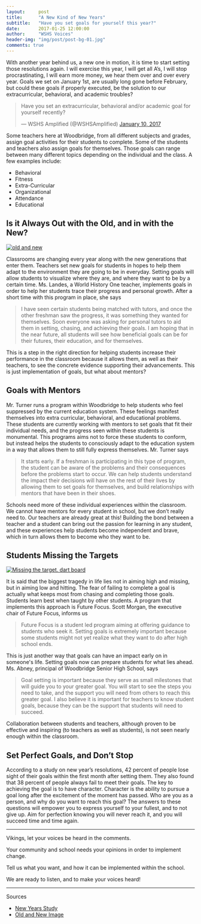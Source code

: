 ```yaml
---
layout:     post
title:      "A New Kind of New Years"
subtitle:   "Have you set goals for yourself this year?"
date:       2017-01-25 12:00:00
author:     "WSHS Voices"
header-img: "img/post/post-bg-01.jpg"
comments: true
---
```

<!-- Start -->
<p>With another year behind us, a new one in motion, it is time to start setting those resolutions again. I will exercise this year, I will get all A’s, I will stop procrastinating, I will earn more money, we hear them over and over every year. Goals we set on January 1st, are usually long gone before February, but could these goals if properly executed, be the solution to our extracurricular, behavioral, and academic troubles?
</p>

<!-- Twitter Poll Embed -->
<blockquote class="twitter-tweet" data-lang="en"><p lang="en" dir="ltr">Have you set an extracurricular, behavioral and/or academic goal for yourself recently?</p>&mdash; WSHS Amplified (@WSHSAmplified) <a href="https://twitter.com/WSHSAmplified/status/818645454594441217">January 10, 2017</a></blockquote>
<script async src="//platform.twitter.com/widgets.js" charset="utf-8"></script>

<!-- Background Information -->
<p>Some teachers here at Woodbridge, from all different subjects and grades, assign goal activities for their students to complete. Some of the students and teachers also assign goals for themselves. Those goals can range between many different topics depending on the individual and the class. A few examples include:</p>

<ul>
  <li>Behavioral </li>
  <li>Fitness</li>
  <li>Extra-Curricular</li>
  <li>Organizational</li>
  <li>Attendance</li>
  <li>Educational </li>
</ul>

<!-- Comparing both sides -->
<h2 class="section-heading">Is it Always Out with the Old, and in with the New?</h2>

<a href="#">
    <img src="{{ site.baseurl }}/img/post/inner/post02-img01.jpg" alt="old and new">
</a>

<p>Classrooms are changing every year along with the new generations that enter them. Teachers set new goals for students in hopes to help them adapt to the environment they are going to be in everyday. Setting goals will allow students to visualize where they are, and where they want to be by a certain time. Ms. Landes, a World History One teacher, implements goals in order to help her students trace their progress and personal growth. After a short time with this program in place, she says</p>

<!-- Ms. Landes Quote -->
<blockquote>I have seen certain students being matched with tutors, and once the other freshman saw the progress, it was something they wanted for themselves. Soon everyone was asking for personal tutors to aid them in setting, chasing, and achieving their goals. I am hoping that in the near future, all students will see how beneficial goals can be for their futures, their education, and for themselves.</blockquote>

<!-- Landes Quote Explanation -->
<p>This is a step in the right direction for helping students increase their performance in the classroom because it allows them, as well as their teachers, to see the concrete evidence supporting their advancements. This is just implementation of goals, but what about mentors?</p>

<!-- Goals and Mentors Section -->
<h2 class="section-heading">Goals with Mentors</h2>
<p>Mr. Turner runs a program within Woodbridge to help students who feel suppressed by the current education system. These feelings manifest themselves into extra curricular, behavioral, and educational problems. These students are currently working with mentors to set goals that fit their individual needs, and the progress seen within these students is monumental. This programs aims not to force these students to conform, but instead helps the students to consciously adapt to the education system in a way that allows them to still fully express themselves. Mr. Turner says</p>

<!-- Mr.Turner quote -->
<blockquote>It starts early. If a freshman is participating in this type of program, the student can be aware of the problems and their consequences before the problems start to occur. We can help students understand the impact their decisions will have on the rest of their lives by allowing them to set goals for themselves, and build relationships with mentors that have been in their shoes.</blockquote>

<!-- Turner quote Explanation -->
<p>Schools need more of these individual experiences within the classroom. We cannot have mentors for every student in school, but we don’t really need to. Our teachers are already great at this! Building the bond between a teacher and a student can bring out the passion for learning in any student, and these experiences help students become independent and brave, which in turn allows them to become who they want to be.</p>

<!-- Students Missing the Targets Section -->
<h2 class="section-heading">Students Missing the Targets</h2>

<a href="#">
    <img src="{{ site.baseurl }}/img/post/inner/post02-img02.png" alt="Missing the target. dart board">
</a>

<p>It is said that the biggest tragedy in life lies not in aiming high and missing, but in aiming low and hitting. The fear of failing to complete a goal is actually what keeps most from chasing and completing those goals. Students learn best when taught by other students. A program that implements this approach is Future Focus. Scott Morgan, the executive chair of Future Focus, informs us</p>

<!-- Scott Morgan quote -->
<blockquote>Future Focus is a student led program aiming at offering guidance to students who seek it. Setting goals is extremely important because some students might not yet realize what they want to do after high school ends.</blockquote>

<!-- Scott Morgan Explanation and Abney quote-->
<p>This is just another way that goals can have an impact early on in someone's life. Setting goals now can prepare students for what lies ahead. Ms. Abney, principal of Woodbridge Senior High School, says</p>

<!-- Abney Quote -->
<blockquote>Goal setting is important because they serve as small milestones that will guide you to your greater goal. You will start to see the steps you need to take, and the support you will need from others to reach this greater goal. I also believe it is important for teachers to know student goals, because they can be the support that students will need to succeed.</blockquote>

<!-- Abney quote explanation -->
<p>Collaboration between students and teachers, although proven to be effective and inspiring (to teachers as well as students), is not seen nearly enough within the classroom.</p>

<!-- Set Perfect Goals, and Don’t Stop Section -->
<h2 class="section-heading">Set Perfect Goals, and Don’t Stop</h2>
<p>According to a study on new year’s resolutions, 42 percent of people lose sight of their goals within the first month after setting them. They also found that 38 percent of people always fail to meet their goals. The key to achieving the goal is to have character. Character is the ability to pursue a goal long after the excitement of the moment has passed. Who are you as a person, and why do you want to reach this goal? The answers to these questions will empower you to express yourself to your fullest, and to not give up. Aim for perfection knowing you will never reach it, and you will succeed time and time again.</p>

<hr>

<p>Vikings, let your voices be heard in the comments.</p>
<p>Your community and school needs your opinions in order to implement change.</p>
<p>Tell us what you want, and how it can be implemented within the school.</p>
<p>We are ready to listen, and to make your voices heard!</p>

<hr>

<p>Sources</p>
<ul>
  <li><a href="http://www.statisticbrain.com/new-years-resolution-statistics/">New Years Study</a></li>
  <li><a href="https://dribbble.com/KeepTruckin">Old and New Image</a></li>
</ul>
